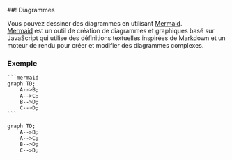 ##! Diagrammes

Vous pouvez dessiner des diagrammes en utilisant [Mermaid](https://mermaid.js.org/).  
[Mermaid](https://mermaid.js.org/) est un outil de création de diagrammes et graphiques basé sur JavaScript qui utilise des définitions textuelles inspirées de Markdown et un moteur de rendu pour créer et modifier des diagrammes complexes.

### Exemple

````
```mermaid
graph TD;
    A-->B;
    A-->C;
    B-->D;
    C-->D;
```
````

```mermaid
graph TD;
    A-->B;
    A-->C;
    B-->D;
    C-->D;
```  
